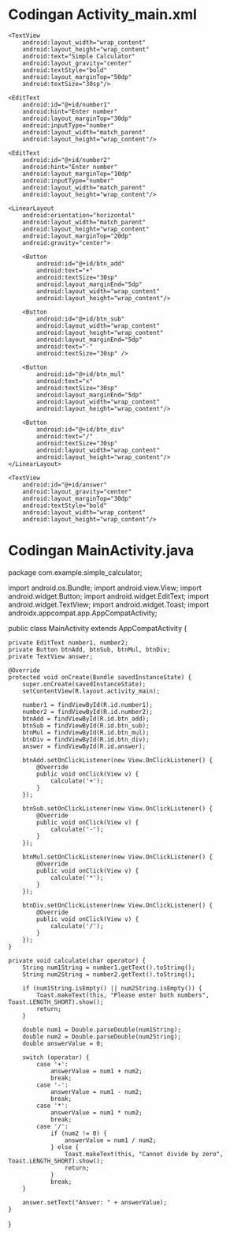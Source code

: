# Codingan Activity_main.xml
<?xml version="1.0" encoding="utf-8"?>
<LinearLayout xmlns:android="http://schemas.android.com/apk/res/android"
    xmlns:app="http://schemas.android.com/apk/res-auto"
    xmlns:tools="http://schemas.android.com/tools"
    android:layout_width="match_parent"
    android:orientation="vertical"
    android:padding="20dp"
    android:layout_height="match_parent"
    tools:context=".MainActivity">

    <TextView
        android:layout_width="wrap_content"
        android:layout_height="wrap_content"
        android:text="Simple Calculator"
        android:layout_gravity="center"
        android:textStyle="bold"
        android:layout_marginTop="50dp"
        android:textSize="30sp"/>

    <EditText
        android:id="@+id/number1"
        android:hint="Enter number"
        android:layout_marginTop="30dp"
        android:inputType="number"
        android:layout_width="match_parent"
        android:layout_height="wrap_content"/>

    <EditText
        android:id="@+id/number2"
        android:hint="Enter number"
        android:layout_marginTop="10dp"
        android:inputType="number"
        android:layout_width="match_parent"
        android:layout_height="wrap_content"/>

    <LinearLayout
        android:orientation="horizontal"
        android:layout_width="match_parent"
        android:layout_height="wrap_content"
        android:layout_marginTop="20dp"
        android:gravity="center">

        <Button
            android:id="@+id/btn_add"
            android:text="+"
            android:textSize="30sp"
            android:layout_marginEnd="5dp"
            android:layout_width="wrap_content"
            android:layout_height="wrap_content"/>

        <Button
            android:id="@+id/btn_sub"
            android:layout_width="wrap_content"
            android:layout_height="wrap_content"
            android:layout_marginEnd="5dp"
            android:text="-"
            android:textSize="30sp" />

        <Button
            android:id="@+id/btn_mul"
            android:text="x"
            android:textSize="30sp"
            android:layout_marginEnd="5dp"
            android:layout_width="wrap_content"
            android:layout_height="wrap_content"/>

        <Button
            android:id="@+id/btn_div"
            android:text="/"
            android:textSize="30sp"
            android:layout_width="wrap_content"
            android:layout_height="wrap_content"/>
    </LinearLayout>

    <TextView
        android:id="@+id/answer"
        android:layout_gravity="center"
        android:layout_marginTop="30dp"
        android:textStyle="bold"
        android:layout_width="wrap_content"
        android:layout_height="wrap_content"/>
</LinearLayout>


# Codingan MainActivity.java
package com.example.simple_calculator;

import android.os.Bundle;
import android.view.View;
import android.widget.Button;
import android.widget.EditText;
import android.widget.TextView;
import android.widget.Toast;
import androidx.appcompat.app.AppCompatActivity;

public class MainActivity extends AppCompatActivity {

    private EditText number1, number2;
    private Button btnAdd, btnSub, btnMul, btnDiv;
    private TextView answer;

    @Override
    protected void onCreate(Bundle savedInstanceState) {
        super.onCreate(savedInstanceState);
        setContentView(R.layout.activity_main);

        number1 = findViewById(R.id.number1);
        number2 = findViewById(R.id.number2);
        btnAdd = findViewById(R.id.btn_add);
        btnSub = findViewById(R.id.btn_sub);
        btnMul = findViewById(R.id.btn_mul);
        btnDiv = findViewById(R.id.btn_div);
        answer = findViewById(R.id.answer);

        btnAdd.setOnClickListener(new View.OnClickListener() {
            @Override
            public void onClick(View v) {
                calculate('+');
            }
        });

        btnSub.setOnClickListener(new View.OnClickListener() {
            @Override
            public void onClick(View v) {
                calculate('-');
            }
        });

        btnMul.setOnClickListener(new View.OnClickListener() {
            @Override
            public void onClick(View v) {
                calculate('*');
            }
        });

        btnDiv.setOnClickListener(new View.OnClickListener() {
            @Override
            public void onClick(View v) {
                calculate('/');
            }
        });
    }

    private void calculate(char operator) {
        String num1String = number1.getText().toString();
        String num2String = number2.getText().toString();

        if (num1String.isEmpty() || num2String.isEmpty()) {
            Toast.makeText(this, "Please enter both numbers", Toast.LENGTH_SHORT).show();
            return;
        }

        double num1 = Double.parseDouble(num1String);
        double num2 = Double.parseDouble(num2String);
        double answerValue = 0;

        switch (operator) {
            case '+':
                answerValue = num1 + num2;
                break;
            case '-':
                answerValue = num1 - num2;
                break;
            case '*':
                answerValue = num1 * num2;
                break;
            case '/':
                if (num2 != 0) {
                    answerValue = num1 / num2;
                } else {
                    Toast.makeText(this, "Cannot divide by zero", Toast.LENGTH_SHORT).show();
                    return;
                }
                break;
        }

        answer.setText("Answer: " + answerValue);
    }
}



